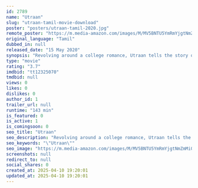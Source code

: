 ```yaml
---
id: 2789
name: "Utraan"
slug: "utraan-tamil-movie-download"
poster: "posters/utraan-tamil-2020.jpg"
remote_poster: "https://m.media-amazon.com/images/M/MV5BNTU5YmRmYjgtNmZmMi00MjhjLWI4YmItNzFjZTM3YjA1NDI4XkEyXkFqcGdeQXVyNTM0MDc1ODE@._V1_SX300.jpg"
original_language: "Tamil"
dubbed_in: null
released_date: "15 May 2020"
synopsis: "Revolving around a college romance, Utraan tells the story of students whose lives turn upside down after a certain incident. Vijay gets into a series of life-threatening troubles because of his love with Nandini."
type: "movie"
rating: "3.7"
imdbid: "tt12325070"
tmdbid: null
views: 0
likes: 0
dislikes: 0
author_id: 1
trailer_url: null
runtime: "143 min"
is_featured: 0
is_active: 1
is_comingsoon: 0
seo_title: "Utraan"
seo_description: "Revolving around a college romance, Utraan tells the story of students whose lives turn upside down after a certain incident. Vijay gets into a series of life-threatening troubles because of his love with Nandini."
seo_keywords: "\"Utraan\""
seo_image: "https://m.media-amazon.com/images/M/MV5BNTU5YmRmYjgtNmZmMi00MjhjLWI4YmItNzFjZTM3YjA1NDI4XkEyXkFqcGdeQXVyNTM0MDc1ODE@._V1_SX300.jpg"
screenshots: null
redirect_to: null
social_shares: 0
created_at: 2025-04-10 19:20:01
updated_at: 2025-04-10 19:20:01
---
```


